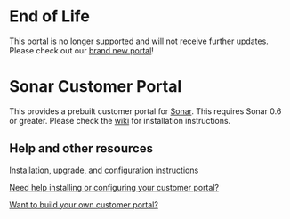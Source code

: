 # End of Life
This portal is no longer supported and will not receive further updates. Please check out our [brand new portal](https://github.com/sonarsoftwareinc/customer_portal)!

# Sonar Customer Portal
This provides a prebuilt customer portal for [Sonar](https://sonar.software). This requires Sonar 0.6 or greater. Please check the [wiki](https://github.com/SonarSoftware/customer_portal/wiki) for installation instructions.


## Help and other resources
[Installation, upgrade, and configuration instructions](https://github.com/SonarSoftware/customer_portal/wiki)

[Need help installing or configuring your customer portal?](https://sonar.software/contact)

[Want to build your own customer portal?](https://packagist.org/packages/sonarsoftware/customer_portal_framework)
